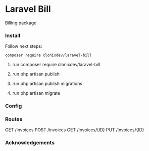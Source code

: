 # Laravel Bill
Billing package
### Install
Follow next steps:

```shell script
composer require clonixdev/laravel-bill
```


1. run composer require clonixdev/laravel-bill

2. run php artisan publish

3. run php artisan publish migrations

4. run php artisan migrate


### Config


### Routes

GET /invoices
POST /invoices
GET /invoices/{ID}
PUT /invoices/{ID}

### Acknowledgements

